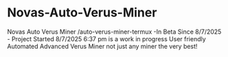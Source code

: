 # Novas-Auto-Verus-Miner
Novas Auto Verus Miner /auto-verus-miner-termux -In Beta Since 8/7/2025                           - Project Started 8/7/2025 6:37 pm is a work in progress User friendly Automated Advanced Verus Miner not just any miner the very best! 
